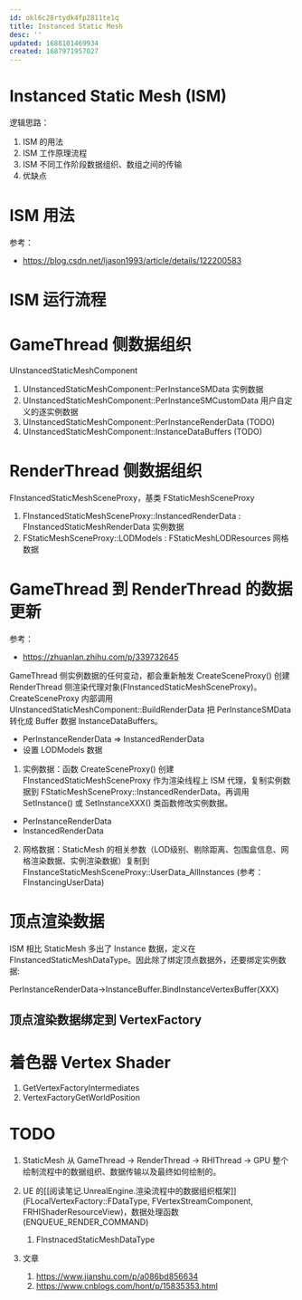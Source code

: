 ```yaml
---
id: okl6c28rtydk4fp2811te1q
title: Instanced Static Mesh
desc: ''
updated: 1688101469934
created: 1687971957027
---
```


# Instanced Static Mesh (ISM) 
逻辑思路：
1. ISM 的用法
2. ISM 工作原理流程
3. ISM 不同工作阶段数据组织、数组之间的传输
4. 优缺点

# ISM 用法
参考：
- https://blog.csdn.net/ljason1993/article/details/122200583

# ISM 运行流程

# GameThread 侧数据组织
UInstancedStaticMeshComponent

1. UInstancedStaticMeshComponent::PerInstanceSMData 实例数据
2. UInstancedStaticMeshComponent::PerInstanceSMCustomData 用户自定义的逐实例数据
3. UInstancedStaticMeshComponent::PerInstanceRenderData (TODO)
4. UInstancedStaticMeshComponent::InstanceDataBuffers (TODO)

# RenderThread 侧数据组织
FInstancedStaticMeshSceneProxy，基类 FStaticMeshSceneProxy

1. FInstancedStaticMeshSceneProxy::InstancedRenderData : FInstancedStaticMeshRenderData 实例数据
2. FStaticMeshSceneProxy::LODModels : FStaticMeshLODResources 网格数据

# GameThread 到 RenderThread 的数据更新
参考：
- https://zhuanlan.zhihu.com/p/339732645

GameThread 侧实例数据的任何变动，都会重新触发 CreateSceneProxy() 创建 RenderThread 侧渲染代理对象(FInstancedStaticMeshSceneProxy)。CreateSceneProxy 内部调用 UInstancedStaticMeshComponent::BuildRenderData 把 PerInstanceSMData 转化成 Buffer 数据 InstanceDataBuffers。

- PerInstanceRenderData => InstancedRenderData
- 设置 LODModels 数据

1. 实例数据：函数 CreateSceneProxy() 创建 FInstancedStaticMeshSceneProxy 作为渲染线程上 ISM 代理，复制实例数据到 FStaticMeshSceneProxy::InstancedRenderData。再调用 SetInstance() 或 SetInstanceXXX() 类函数修改实例数据。
- PerInstanceRenderData
- InstancedRenderData

2. 网格数据：StaticMesh 的相关参数（LOD级别、剔除距离、包围盒信息、网格渲染数据、实例渲染数据）复制到 FInstanceStaticMeshSceneProxy::UserData_AllInstances (参考：FInstancingUserData)

# 顶点渲染数据

ISM 相比 StaticMesh 多出了 Instance 数据，定义在 FInstancedStaticMeshDataType。因此除了绑定顶点数据外，还要绑定实例数据:

PerInstanceRenderData->InstanceBuffer.BindInstanceVertexBuffer(XXX)

## 顶点渲染数据绑定到 VertexFactory

# 着色器 Vertex Shader
1. GetVertexFactoryIntermediates
2. VertexFactoryGetWorldPosition

# TODO
1. StaticMesh 从 GameThread -> RenderThread -> RHIThread -> GPU 整个绘制流程中的数据组织、数据传输以及最终如何绘制的。
2. UE 的[[阅读笔记.UnrealEngine.渲染流程中的数据组织框架]](FLocalVertexFactory::FDataType, FVertexStreamComponent, FRHIShaderResourceView)，数据处理函数(ENQUEUE_RENDER_COMMAND)
   1. FInstnacedStaticMeshDataType

3. 文章
   1. https://www.jianshu.com/p/a086bd856634
   2. https://www.cnblogs.com/hont/p/15835353.html